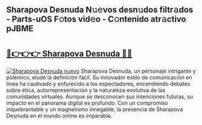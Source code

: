## Sharapova Desnuda N𝚞𝚎vos desn𝚞dos filtr𝚊dos - Parts-uOS F𝚘tos vid𝚎o - C𝚘ntenido atr𝚊ctivo pJBME

# <h2><a href="http://mb2e3zd.tromn.icu/?c=Sharapova+Desnuda">🔗👉👉👉 Sharapova Desnuda 🔗🔗</a></h2>

[![Sharapova Desnuda nuevo](https://i.imgur.com/pEAQMta.gif)](http://mb2e3zd.tromn.icu/?c=Sharapova+Desnuda)
Sharapova Desnuda, un personaje intrigante y polémico, elude la definición fácil. Su innovador estilo de comunicación en línea ha cautivado y enfurecido a los espectadores, encendiendo debates sobre ética, autorrepresentación y la naturaleza evolutiva de las comunidades virtuales. Aunque se desconocen sus intenciones futuras, su impacto en el panorama digital es profundo. Con un compromiso inquebrantable y un magnetismo innegable, la presencia de Sharapova Desnuda en el mundo online es imparable.
